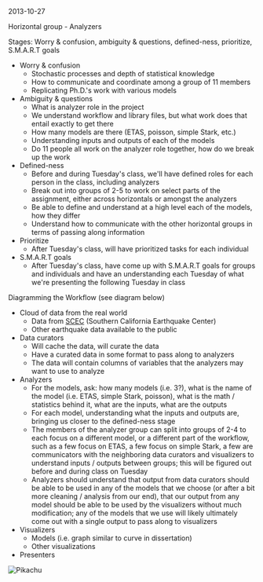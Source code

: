 2013-10-27

Horizontal group - Analyzers

Stages: Worry & confusion, ambiguity & questions, defined-ness, prioritize, S.M.A.R.T goals
+ Worry & confusion
  + Stochastic processes and depth of statistical knowledge
  + How to communicate and coordinate among a group of 11 members
  + Replicating Ph.D.'s work with various models
+ Ambiguity & questions
  + What is analyzer role in the project
  + We understand workflow and library files, but what work does that entail exactly to get there
  + How many models are there (ETAS, poisson, simple Stark, etc.)
  + Understanding inputs and outputs of each of the models
  + Do 11 people all work on the analyzer role together, how do we break up the work
+ Defined-ness
  + Before and during Tuesday's class, we'll have defined roles for each person in the class, including analyzers
  + Break out into groups of 2-5 to work on select parts of the assignment, either across horizontals or amongst the analyzers
  + Be able to define and understand at a high level each of the models, how they differ
  + Understand how to communicate with the other horizontal groups in terms of passing along information
+ Prioritize
  + After Tuesday's class, will have prioritized tasks for each individual
+ S.M.A.R.T goals
  + After Tuesday's class, have come up with S.M.A.R.T goals for groups and individuals and have an understanding each Tuesday of what we're presenting the following Tuesday in class

Diagramming the Workflow (see diagram below)
+ Cloud of data from the real world
  + Data from <a href = "http://www.scec.org/">SCEC</a> (Southern California Earthquake Center)
  + Other earthquake data available to the public
+ Data curators
  + Will cache the data, will curate the data
  + Have a curated data in some format to pass along to analyzers
  + The data will contain columns of variables that the analyzers may want to use to analyze
+ Analyzers
  + For the models, ask: how many models (i.e. 3?), what is the name of the model (i.e. ETAS, simple Stark, poisson), what is the math / statistics behind it, what are the inputs, what are the outputs
  + For each model, understanding what the inputs and outputs are, bringing us closer to the defined-ness stage
  + The members of the analyzer group can split into groups of 2-4 to each focus on a different model, or a different part of the workflow, such as a few focus on ETAS, a few focus on simple Stark, a few are communicators with the neighboring data curators and visualizers to understand inputs / outputs between groups; this will be figured out before and during class on Tuesday
  + Analyzers should understand that output from data curators should be able to be used in any of the models that we choose (or after a bit more cleaning / analysis from our end), that our output from any model should be able to be used by the visualizers without much modification; any of the models that we use will likely ultimately come out with a single output to pass along to visualizers
+ Visualizers
  + Models (i.e. graph similar to curve in dissertation)
  + Other visualizations
+ Presenters

![Pikachu](https://github.com/j-zhang/analyzers/blob/master/images/stat157_analyzer_diagram_OH_2013-10-27.jpg "Diagram in Aaron's OH")
